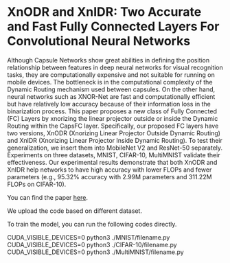 # XnODR and XnIDR: Two Accurate and Fast Fully Connected Layers For Convolutional Neural Networks

Although Capsule Networks show great abilities in defining the position relationship between features in deep neural networks for visual recognition tasks, they are computationally expensive and not suitable for running on mobile devices. The bottleneck is in the computational complexity of the Dynamic Routing mechanism used between capsules. On the other hand, neural networks such as XNOR-Net are fast and computationally efficient but have relatively low accuracy because of their information loss in the binarization process. This paper proposes a new class of Fully Connected (FC) Layers by xnorizing the linear projector outside or inside the Dynamic Routing within the CapsFC layer. Specifically, our proposed FC layers have two versions, XnODR (Xnorizing Linear Projector Outside Dynamic Routing) and XnIDR (Xnorizing Linear Projector Inside Dynamic Routing). To test their generalization, we insert them into MobileNet V2 and ResNet-50 separately. Experiments on three datasets, MNIST, CIFAR-10, MultiMNIST validate their effectiveness. Our experimental results demonstrate that both XnODR and XnIDR help networks to have high accuracy with lower FLOPs and fewer parameters (e.g., 95.32\% accuracy with 2.99M parameters and 311.22M FLOPs on CIFAR-10). 

You can find the paper [here](https://arxiv.org/abs/2111.10854).

We upload the code based on different dataset.

To train the model, you can run the following codes directly.

CUDA_VISIBLE_DEVICES=0 python3 ./MNIST/filename.py
CUDA_VISIBLE_DEVICES=0 python3 ./CIFAR-10/filename.py
CUDA_VISIBLE_DEVICES=0 python3 ./MultiMNIST/filename.py
